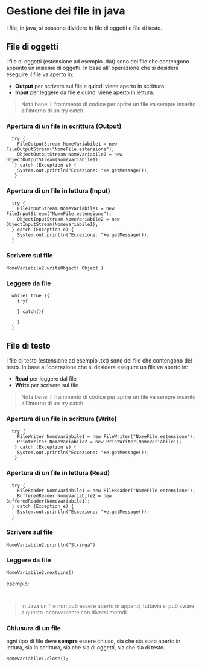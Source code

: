 # Gestione dei file in java

I file, in java, si possono dividere in file di oggetti e file di testo.

## File di oggetti

i file di oggetti (estensione ad esempio .dat) sono dei file che contengono appunto un insieme di oggetti.
In base all' operazione che si desidera eseguire il file va aperto in:
- **Output** per scrivere sul file e quindi viene aperto in scrittura.
- **Input** per leggere da file e quindi viene aperto in lettura.

> Nota bene: il frammento di codice per aprire un file va sempre inserito all'interno di un try catch.

### Apertura di un file in scrittura (Output)

```
  try {
    FileOutputStream NomeVariabile1 = new FileOutputStream("NomeFile.estensione");
    ObjectOutputStream NomeVariabile2 = new ObjectOutputStream(NomeVariabile1);
   } catch (Exception e) {
    System.out.println("Eccezione: "+e.getMessage());
   }
```

### Apertura di un file in lettura (Input)

```
  try {
    FileInputStream NomeVariabile1 = new FileInputStream("NomeFile.estensione");
    ObjectInputStream NomeVariabile2 = new ObjectInputStream(NomeVariabile1);
  } catch (Exception e) {
    System.out.println("Eccezione: "+e.getMessage());
  }
```

### Scrivere sul file

` NomeVariabile2.writeObject( Object ) `

### Leggere da file

``` 
  while( true ){
    try{
    
    } catch(){
    
    }
  }  

```


## File di testo

I file di testo (estensione ad esempio .txt) sono dei file che contengono del testo. 
In base all'operazione che si desidera eseguire un file va aperto in:
- **Read** per leggere dal file
- **Write** per scrivere sul file

> Nota bene: il frammento di codice per aprire un file va sempre inserito all'interno di un try catch.

### Apertura di un file in scrittura (Write)

```
  try {
    FileWriter NomeVariabile1 = new FileWriter("NomeFile.estensione");
    PrintWriter NomeVariabile2 = new PrintWriter(NomeVariabile1);
   } catch (Exception e) {
    System.out.println("Eccezione: "+e.getMessage());
   }
```

### Apertura di un file in lettura (Read)

```
  try {
    FileReader NomeVariabile1 = new FileReader("NomeFile.estensione");
    BufferedReader NomeVariabile2 = new BufferedReader(NomeVariabile1);
  } catch (Exception e) {
    System.out.println("Eccezione: "+e.getMessage());
  }
```


### Scrivere sul file

` NomeVariabile2.println("Stringa") `

### Leggere da file

` NomeVariabile2.nextLine() `

esempio:

```
  

```

> In Java un file non può essere aperto in append, tuttavia si può sviare a questo inconveniente con diversi metodi.

### Chiusura di un file
ogni tipo di file deve **sempre** essere chiuso, sia che sia stato aperto in lettura, sia in scrittura, sia che sia di oggetti, sia che sia di testo.

` NomeVariabile1.close(); `



